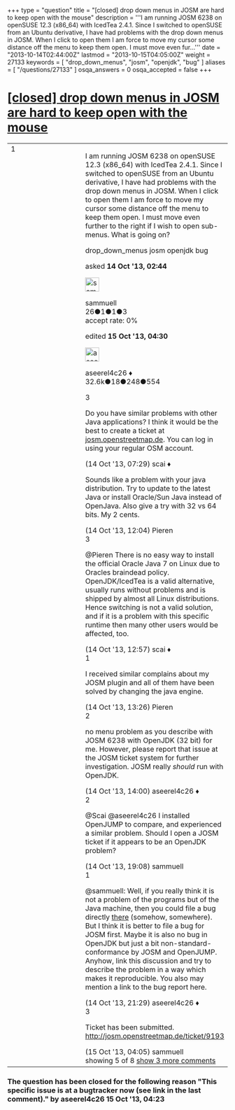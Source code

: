 +++
type = "question"
title = "[closed] drop down menus in JOSM are hard to keep open with the mouse"
description = '''I am running JOSM 6238 on openSUSE 12.3 (x86_64) with IcedTea 2.4.1. Since I switched to openSUSE from an Ubuntu derivative, I have had problems with the drop down menus in JOSM. When I click to open them I am force to move my cursor some distance off the menu to keep them open. I must move even fur...'''
date = "2013-10-14T02:44:00Z"
lastmod = "2013-10-15T04:05:00Z"
weight = 27133
keywords = [ "drop_down_menus", "josm", "openjdk", "bug" ]
aliases = [ "/questions/27133" ]
osqa_answers = 0
osqa_accepted = false
+++

<div class="headNormal">

# [\[closed\] drop down menus in JOSM are hard to keep open with the mouse](/questions/27133/drop-down-menus-in-josm-are-hard-to-keep-open-with-the-mouse)

</div>

<div id="main-body">

<div id="askform">

<table id="question-table" style="width:100%;">
<colgroup>
<col style="width: 50%" />
<col style="width: 50%" />
</colgroup>
<tbody>
<tr>
<td style="width: 30px; vertical-align: top"><div class="vote-buttons">
<span id="post-27133-upvote" class="ajax-command post-vote up" rel="nofollow" title="I like this post (click again to cancel)"> </span>
<div id="post-27133-score" class="post-score" title="current number of votes">
1
</div>
<span id="post-27133-downvote" class="ajax-command post-vote down" rel="nofollow" title="I dont like this post (click again to cancel)"> </span> <span id="favorite-mark" class="ajax-command favorite-mark" rel="nofollow" title="mark/unmark this question as favorite (click again to cancel)"> </span>
<div id="favorite-count" class="favorite-count">
&#10;</div>
</div></td>
<td><div id="item-right">
<div class="question-body">
<p>I am running JOSM 6238 on openSUSE 12.3 (x86_64) with IcedTea 2.4.1. Since I switched to openSUSE from an Ubuntu derivative, I have had problems with the drop down menus in JOSM. When I click to open them I am force to move my cursor some distance off the menu to keep them open. I must move even further to the right if I wish to open sub-menus. What is going on?</p>
</div>
<div id="question-tags" class="tags-container tags">
<span class="post-tag tag-link-drop_down_menus" rel="tag" title="see questions tagged &#39;drop_down_menus&#39;">drop_down_menus</span> <span class="post-tag tag-link-josm" rel="tag" title="see questions tagged &#39;josm&#39;">josm</span> <span class="post-tag tag-link-openjdk" rel="tag" title="see questions tagged &#39;openjdk&#39;">openjdk</span> <span class="post-tag tag-link-bug" rel="tag" title="see questions tagged &#39;bug&#39;">bug</span>
</div>
<div id="question-controls" class="post-controls">
&#10;</div>
<div class="post-update-info-container">
<div class="post-update-info post-update-info-user">
<p>asked <strong>14 Oct '13, 02:44</strong></p>
<img src="https://secure.gravatar.com/avatar/bf25a8b2b0865086f73a82428176a6ef?s=32&amp;d=identicon&amp;r=g" class="gravatar" width="32" height="32" alt="sammuell&#39;s gravatar image" />
<p><span>sammuell</span><br />
<span class="score" title="26 reputation points">26</span><span title="1 badges"><span class="badge1">●</span><span class="badgecount">1</span></span><span title="1 badges"><span class="silver">●</span><span class="badgecount">1</span></span><span title="3 badges"><span class="bronze">●</span><span class="badgecount">3</span></span><br />
<span class="accept_rate" title="Rate of the user&#39;s accepted answers">accept rate:</span> <span title="sammuell has no accepted answers">0%</span></p>
</div>
<div class="post-update-info post-update-info-edited">
<p><span> edited <strong>15 Oct '13, 04:30</strong> </span></p>
<img src="https://secure.gravatar.com/avatar/66f0dc05b44574e3894be07b0b37cf37?s=32&amp;d=identicon&amp;r=g" class="gravatar" width="32" height="32" alt="aseerel4c26&#39;s gravatar image" />
<p><span>aseerel4c26 ♦</span><br />
<span class="score" title="32615 reputation points"><span>32.6k</span></span><span title="18 badges"><span class="badge1">●</span><span class="badgecount">18</span></span><span title="248 badges"><span class="silver">●</span><span class="badgecount">248</span></span><span title="554 badges"><span class="bronze">●</span><span class="badgecount">554</span></span></p>
</div>
</div>
<div id="comments-container-27133" class="comments-container">
<span id="27137"></span>
<div id="comment-27137" class="comment">
<div id="post-27137-score" class="comment-score">
3
</div>
<div class="comment-text">
<p>Do you have similar problems with other Java applications? I think it would be the best to create a ticket at <a href="http://josm.openstreetmap.de/newticket">josm.openstreetmap.de</a>. You can log in using your regular OSM account.</p>
</div>
<div id="comment-27137-info" class="comment-info">
<span class="comment-age">(14 Oct '13, 07:29)</span> <span class="comment-user userinfo">scai ♦</span>
</div>
</div>
<span id="27144"></span>
<div id="comment-27144" class="comment not_top_scorer">
<div id="post-27144-score" class="comment-score">
&#10;</div>
<div class="comment-text">
<p>Sounds like a problem with your java distribution. Try to update to the latest Java or install Oracle/Sun Java instead of OpenJava. Also give a try with 32 vs 64 bits. My 2 cents.</p>
</div>
<div id="comment-27144-info" class="comment-info">
<span class="comment-age">(14 Oct '13, 12:04)</span> <span class="comment-user userinfo">Pieren</span>
</div>
</div>
<span id="27145"></span>
<div id="comment-27145" class="comment">
<div id="post-27145-score" class="comment-score">
3
</div>
<div class="comment-text">
<p><span></span><span>@Pieren</span> There is no easy way to install the official Oracle Java 7 on Linux due to Oracles braindead policy. OpenJDK/IcedTea is a valid alternative, usually runs without problems and is shipped by almost all Linux distributions. Hence switching is not a valid solution, and if it is a problem with this specific runtime then many other users would be affected, too.</p>
</div>
<div id="comment-27145-info" class="comment-info">
<span class="comment-age">(14 Oct '13, 12:57)</span> <span class="comment-user userinfo">scai ♦</span>
</div>
</div>
<span id="27147"></span>
<div id="comment-27147" class="comment not_top_scorer">
<div id="post-27147-score" class="comment-score">
1
</div>
<div class="comment-text">
<p>I received similar complains about my JOSM plugin and all of them have been solved by changing the java engine.</p>
</div>
<div id="comment-27147-info" class="comment-info">
<span class="comment-age">(14 Oct '13, 13:26)</span> <span class="comment-user userinfo">Pieren</span>
</div>
</div>
<span id="27148"></span>
<div id="comment-27148" class="comment">
<div id="post-27148-score" class="comment-score">
2
</div>
<div class="comment-text">
<p>no menu problem as you describe with JOSM 6238 with OpenJDK (32 bit) for me. However, please report that issue at the JOSM ticket system for further investigation. JOSM really <em>should</em> run with OpenJDK.</p>
</div>
<div id="comment-27148-info" class="comment-info">
<span class="comment-age">(14 Oct '13, 14:00)</span> <span class="comment-user userinfo">aseerel4c26 ♦</span>
</div>
</div>
<span id="27167"></span>
<div id="comment-27167" class="comment">
<div id="post-27167-score" class="comment-score">
2
</div>
<div class="comment-text">
<p><span></span><span>@Scai</span> <span></span><span>@aseerel4c26</span> I installed OpenJUMP to compare, and experienced a similar problem. Should I open a JOSM ticket if it appears to be an OpenJDK problem?</p>
</div>
<div id="comment-27167-info" class="comment-info">
<span class="comment-age">(14 Oct '13, 19:08)</span> <span class="comment-user userinfo">sammuell</span>
</div>
</div>
<span id="27175"></span>
<div id="comment-27175" class="comment not_top_scorer">
<div id="post-27175-score" class="comment-score">
1
</div>
<div class="comment-text">
<p><span></span><span>@sammuell</span>: Well, if you really think it is not a problem of the programs but of the Java machine, then you could file a bug directly <a href="http://openjdk.java.net/contribute/">there</a> (somehow, somewhere). But I think it is better to file a bug for JOSM first. Maybe it is also no bug in OpenJDK but just a bit non-standard-conformance by JOSM and OpenJUMP. Anyhow, link this discussion and try to describe the problem in a way which makes it reproducible. You also may mention a link to the bug report here.</p>
</div>
<div id="comment-27175-info" class="comment-info">
<span class="comment-age">(14 Oct '13, 21:29)</span> <span class="comment-user userinfo">aseerel4c26 ♦</span>
</div>
</div>
<span id="27179"></span>
<div id="comment-27179" class="comment">
<div id="post-27179-score" class="comment-score">
3
</div>
<div class="comment-text">
<p>Ticket has been submitted. <a href="http://josm.openstreetmap.de/ticket/9193">http://josm.openstreetmap.de/ticket/9193</a></p>
</div>
<div id="comment-27179-info" class="comment-info">
<span class="comment-age">(15 Oct '13, 04:05)</span> <span class="comment-user userinfo">sammuell</span>
</div>
</div>
</div>
<div id="comment-tools-27133" class="comment-tools">
<span class="comments-showing"> showing 5 of 8 </span> <a href="#" class="show-all-comments-link">show 3 more comments</a>
</div>
<div class="clear">
&#10;</div>
<div id="comment-27133-form-container" class="comment-form-container">
&#10;</div>
<div class="clear">
&#10;</div>
</div></td>
</tr>
</tbody>
</table>

<div class="question-status" style="margin-bottom:15px">

### The question has been closed for the following reason "This specific issue is at a bugtracker now (see link in the last comment)." by aseerel4c26 15 Oct '13, 04:23

</div>

</div>

</div>

